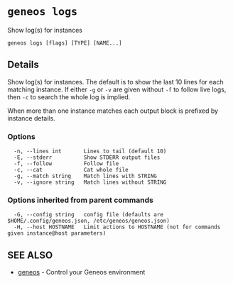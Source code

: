 # `geneos logs`

Show log(s) for instances

```text
geneos logs [flags] [TYPE] [NAME...]
```

## Details

Show log(s) for instances. The default is to show the last 10 lines
for each matching instance. If either `-g` or `-v` are given without
`-f` to follow live logs, then `-c` to search the whole log is
implied.
	
When more than one instance matches each output block is prefixed by
instance details.

### Options

```text
  -n, --lines int       Lines to tail (default 10)
  -E, --stderr          Show STDERR output files
  -f, --follow          Follow file
  -c, --cat             Cat whole file
  -g, --match string    Match lines with STRING
  -v, --ignore string   Match lines without STRING
```

### Options inherited from parent commands

```text
  -G, --config string   config file (defaults are $HOME/.config/geneos.json, /etc/geneos/geneos.json)
  -H, --host HOSTNAME   Limit actions to HOSTNAME (not for commands given instance@host parameters)
```

## SEE ALSO

* [geneos](geneos.md)	 - Control your Geneos environment
